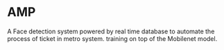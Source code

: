 # AMP
 
 A Face detection system powered by real time database to automate the process of ticket in metro system.
 training on top of the Mobilenet model. 
